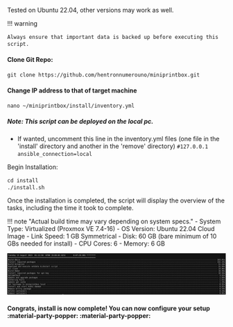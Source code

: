 Tested on Ubuntu 22.04, other versions may work as well.

!!! warning

    Always ensure that important data is backed up before executing this script.

#### Clone Git Repo:

``` 
git clone https://github.com/hentronnumerouno/miniprintbox.git 
```

#### Change IP address to that of target machine

```
nano ~/miniprintbox/install/inventory.yml

```

##### Note: This script can be deployed on the local pc. 
- If wanted, uncomment this line in the inventory.yml files (one file in the 'install' directory and another in the 'remove' directory) `#127.0.0.1 ansible_connection=local
`

Begin Installation:

```
cd install
./install.sh
```
Once the installation is completed, the script will display the overview of the tasks, including the time it took to complete.

!!! note "Actual build time may vary depending on system specs."
    - System Type: Virtualized (Proxmox VE 7.4-16)
    - OS Version: Ubuntu 22.04 Cloud Image
    - Link Speed: 1 GB Symmetrical
    - Disk: 60 GB (bare minimum of 10 GBs needed for install)
    - CPU Cores: 6
    - Memory: 6 GB


[![Ansible Timer](images/ansible_time.png)](images/ansible_time.png)

#### Congrats, install is now complete! You can now configure your setup :material-party-popper: :material-party-popper:

